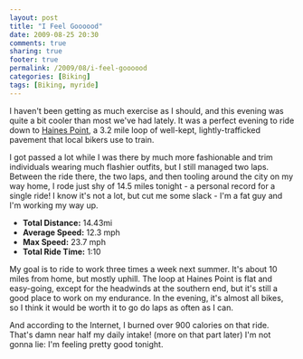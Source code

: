 ```yaml
---
layout: post
title: "I Feel Goooood"
date: 2009-08-25 20:30
comments: true
sharing: true
footer: true
permalink: /2009/08/i-feel-goooood
categories: [Biking]
tags: [Biking, myride]
---
```

I haven't been getting as much exercise as I should, and this evening was quite a bit cooler than most we've had lately.  It was a perfect evening to ride down to [Haines Point](http://www.bikely.com/maps/bike-path/Haines-Point-Washington-DC), a 3.2 mile loop of well-kept, lightly-trafficked pavement that local bikers use to train.  

I got passed a lot while I was there by much more fashionable and trim individuals wearing much flashier outfits, but I still managed two laps.  Between the ride there, the two laps, and then tooling around the city on my way home, I rode just shy of 14.5 miles tonight - a personal record for a single ride!  I know it's not a lot, but cut me some slack - I'm a fat guy and I'm working my way up.

* **Total Distance:** 14.43mi
* **Average Speed:** 12.3 mph
* **Max Speed:** 23.7 mph
* **Total Ride Time:** 1:10

My goal is to ride to work three times a week next summer.  It's about 10 miles from home, but mostly uphill.  The loop at Haines Point is flat and easy-going, except for the headwinds at the southern end, but it's still a good place to work on my endurance.  In the evening, it's almost all bikes, so I think it would be worth it to go do laps as often as I can.

And according to the Internet, I burned over 900 calories on that ride.  That's damn near half my daily intake! (more on that part later)  I'm not gonna lie: I'm feeling pretty good tonight.
